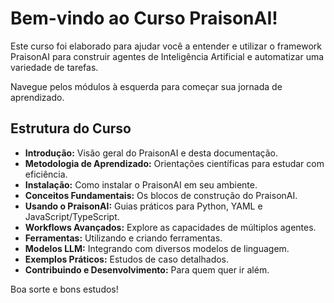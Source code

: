 # Bem-vindo ao Curso PraisonAI!

Este curso foi elaborado para ajudar você a entender e utilizar o framework PraisonAI para construir agentes de Inteligência Artificial e automatizar uma variedade de tarefas.

Navegue pelos módulos à esquerda para começar sua jornada de aprendizado.

## Estrutura do Curso

*   **Introdução:** Visão geral do PraisonAI e desta documentação.
*   **Metodologia de Aprendizado:** Orientações científicas para estudar com eficiência.
*   **Instalação:** Como instalar o PraisonAI em seu ambiente.
*   **Conceitos Fundamentais:** Os blocos de construção do PraisonAI.
*   **Usando o PraisonAI:** Guias práticos para Python, YAML e JavaScript/TypeScript.
*   **Workflows Avançados:** Explore as capacidades de múltiplos agentes.
*   **Ferramentas:** Utilizando e criando ferramentas.
*   **Modelos LLM:** Integrando com diversos modelos de linguagem.
*   **Exemplos Práticos:** Estudos de caso detalhados.
*   **Contribuindo e Desenvolvimento:** Para quem quer ir além.

Boa sorte e bons estudos!
